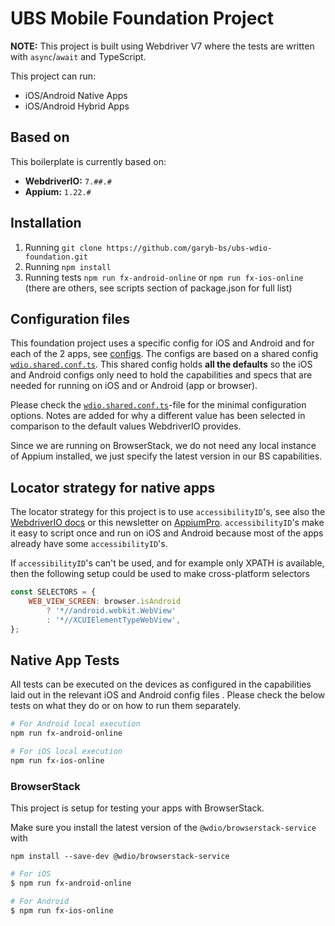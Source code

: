 # UBS Mobile Foundation Project

**NOTE:** This project is built using Webdriver V7 where the tests are written with `async`/`await` and TypeScript.

This project can run:

- iOS/Android Native Apps
- iOS/Android Hybrid Apps

## Based on

This boilerplate is currently based on:

- **WebdriverIO:** `7.##.#`
- **Appium:** `1.22.#`

## Installation

1. Running `git clone https://github.com/garyb-bs/ubs-wdio-foundation.git`
1. Running `npm install`
1. Running tests `npm run fx-android-online` or `npm run fx-ios-online` (there are others, see scripts section of package.json for full list)

## Configuration files

This foundation project uses a specific config for iOS and Android and for each of the 2 apps, see [configs](./config). The configs are based on a shared config
[`wdio.shared.conf.ts`](./config/wdio.shared.conf.ts).
This shared config holds **all the defaults** so the iOS and Android configs only need to hold the capabilities and specs that are needed
for running on iOS and or Android (app or browser).

Please check the [`wdio.shared.conf.ts`](./config/wdio.shared.conf.ts)-file for the minimal configuration options. Notes are added for why
a different value has been selected in comparison to the default values WebdriverIO provides.

Since we are running on BrowserStack, we do not need any local instance of Appium installed, we just specify the latest version in our BS capabilities.

## Locator strategy for native apps

The locator strategy for this project is to use `accessibilityID`'s, see also the
[WebdriverIO docs](https://webdriver.io/docs/selectors#accessibility-id) or this newsletter on
[AppiumPro](https://appiumpro.com/editions/20).
`accessibilityID`'s make it easy to script once and run on iOS and Android because most of the apps already have some `accessibilityID`'s.

If `accessibilityID`'s can't be used, and for example only XPATH is available, then the following setup could be used to make cross-platform
selectors

```js
const SELECTORS = {
    WEB_VIEW_SCREEN: browser.isAndroid
        ? '*//android.webkit.WebView'
        : '*//XCUIElementTypeWebView',
};
```

## Native App Tests

All tests can be executed on the devices as configured in the capabilities laid out in the relevant iOS and Android config files . Please check the below tests on what they do or on how to run them separately.

```sh
# For Android local execution
npm run fx-android-online

# For iOS local execution
npm run fx-ios-online
```

### BrowserStack

This project is setup for testing your apps with BrowserStack.

Make sure you install the latest version of the `@wdio/browserstack-service` with

```shell
npm install --save-dev @wdio/browserstack-service
```

```sh
# For iOS
$ npm run fx-android-online

# For Android
$ npm run fx-ios-online
```
